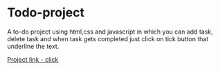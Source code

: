 # **Todo-project**
A to-do project using html,css and javascript in which you can add task, delete task and when task gets completed just click on tick button that underline the text.

[Project link - click ]()
